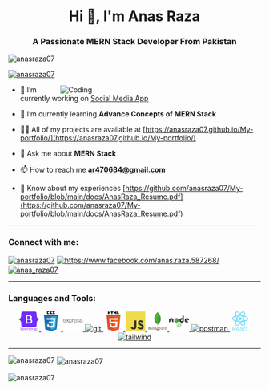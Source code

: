 <h1 align="center">Hi 👋, I'm Anas Raza</h1>
<h3 align="center">A Passionate MERN Stack Developer From Pakistan</h3>
<p align="left"> <img src="https://komarev.com/ghpvc/?username=anasraza07&label=Profile%20views&color=0e75b6&style=flat" alt="anasraza07" /> </p>

<p align="left"> <a href="https://github.com/ryo-ma/github-profile-trophy"><img src="https://github-profile-trophy.vercel.app/?username=anasraza07" alt="anasraza07" /></a> </p>

<img align="right" alt="Coding" width="400" src="https://user-images.githubusercontent.com/69011963/137184767-79a13ec7-1bb3-4341-a6da-3a149c9c159a.gif"/>

- 🔭 I’m currently working on [Social Media App](https://social-media-app-ghko.onrender.com/login)

- 🌱 I’m currently learning **Advance Concepts of MERN Stack**

- 👨‍💻 All of my projects are available at [https://anasraza07.github.io/My-portfolio/](https://anasraza07.github.io/My-portfolio/)

- 💬 Ask me about **MERN Stack**

- 📫 How to reach me **ar470684@gmail.com**

- 📄 Know about my experiences [https://github.com/anasraza07/My-portfolio/blob/main/docs/AnasRaza_Resume.pdf](https://github.com/anasraza07/My-portfolio/blob/main/docs/AnasRaza_Resume.pdf)
<hr>
  
<h3 align="left">Connect with me:</h3>
<p align="left">
<a href="https://linkedin.com/in/anasraza07" target="blank"><img align="center" src="https://raw.githubusercontent.com/rahuldkjain/github-profile-readme-generator/master/src/images/icons/Social/linked-in-alt.svg" alt="anasraza07" height="30" width="40" /></a>
<a href="https://fb.com/https://www.facebook.com/anas.raza.587268/" target="blank"><img align="center" src="https://raw.githubusercontent.com/rahuldkjain/github-profile-readme-generator/master/src/images/icons/Social/facebook.svg" alt="https://www.facebook.com/anas.raza.587268/" height="30" width="40" /></a>
<a href="https://instagram.com/anas_raza07" target="blank"><img align="center" src="https://raw.githubusercontent.com/rahuldkjain/github-profile-readme-generator/master/src/images/icons/Social/instagram.svg" alt="anas_raza07" height="30" width="40" /></a>
</p>
<hr>

<h3 align="left">Languages and Tools:</h3>
<p align="center"> <a href="https://getbootstrap.com" target="_blank" rel="noreferrer"> <img src="https://raw.githubusercontent.com/devicons/devicon/master/icons/bootstrap/bootstrap-plain-wordmark.svg" alt="bootstrap" width="40" height="40"/> </a> <a href="https://www.w3schools.com/css/" target="_blank" rel="noreferrer"> <img src="https://raw.githubusercontent.com/devicons/devicon/master/icons/css3/css3-original-wordmark.svg" alt="css3" width="40" height="40"/> </a> <a href="https://expressjs.com" target="_blank" rel="noreferrer"> <img src="https://raw.githubusercontent.com/devicons/devicon/master/icons/express/express-original-wordmark.svg" alt="express" width="40" height="40"/> </a> <a href="https://git-scm.com/" target="_blank" rel="noreferrer"> <img src="https://www.vectorlogo.zone/logos/git-scm/git-scm-icon.svg" alt="git" width="40" height="40"/> </a> <a href="https://www.w3.org/html/" target="_blank" rel="noreferrer"> <img src="https://raw.githubusercontent.com/devicons/devicon/master/icons/html5/html5-original-wordmark.svg" alt="html5" width="40" height="40"/> </a> <a href="https://developer.mozilla.org/en-US/docs/Web/JavaScript" target="_blank" rel="noreferrer"> <img src="https://raw.githubusercontent.com/devicons/devicon/master/icons/javascript/javascript-original.svg" alt="javascript" width="40" height="40"/> </a> <a href="https://www.mongodb.com/" target="_blank" rel="noreferrer"> <img src="https://raw.githubusercontent.com/devicons/devicon/master/icons/mongodb/mongodb-original-wordmark.svg" alt="mongodb" width="40" height="40"/> </a> <a href="https://nodejs.org" target="_blank" rel="noreferrer"> <img src="https://raw.githubusercontent.com/devicons/devicon/master/icons/nodejs/nodejs-original-wordmark.svg" alt="nodejs" width="40" height="40"/> </a> <a href="https://postman.com" target="_blank" rel="noreferrer"> <img src="https://www.vectorlogo.zone/logos/getpostman/getpostman-icon.svg" alt="postman" width="40" height="40"/> </a> <a href="https://reactjs.org/" target="_blank" rel="noreferrer"> <img src="https://raw.githubusercontent.com/devicons/devicon/master/icons/react/react-original-wordmark.svg" alt="react" width="40" height="40"/> </a> <a href="https://tailwindcss.com/" target="_blank" rel="noreferrer"> <img src="https://www.vectorlogo.zone/logos/tailwindcss/tailwindcss-icon.svg" alt="tailwind" width="40" height="40"/> </a> </p>
<hr>

<p><img align="left" src="https://github-readme-stats.vercel.app/api/top-langs?username=anasraza07&show_icons=true&locale=en&layout=compact" alt="anasraza07" /></p>

<p>&nbsp;<img align="center" src="https://github-readme-stats.vercel.app/api?username=anasraza07&show_icons=true&locale=en" alt="anasraza07" /></p>

<p><img align="center" src="https://github-readme-streak-stats.herokuapp.com/?user=anasraza07&" alt="anasraza07" /></p>
